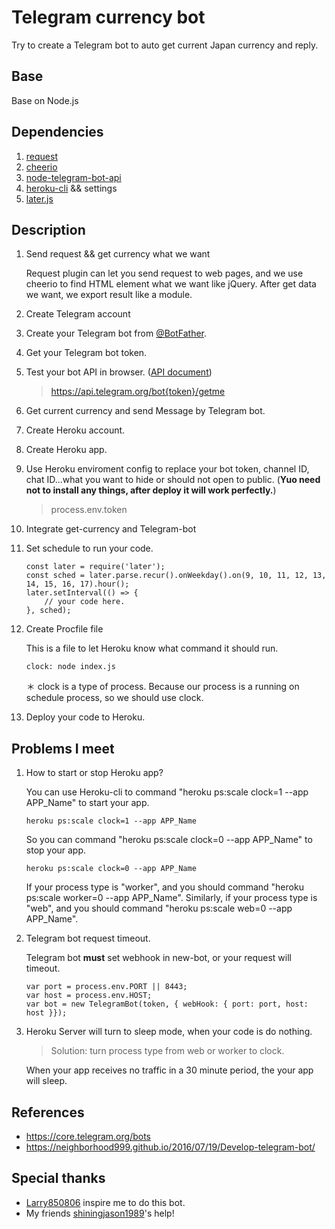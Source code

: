 # Telegram currency bot

Try to create a Telegram bot to auto get current Japan currency and reply.

## Base

Base on Node.js

## Dependencies

1. [request](https://github.com/request/request)
2. [cheerio](https://github.com/cheeriojs/cheerio)
3. [node-telegram-bot-api](https://github.com/yagop/node-telegram-bot-api)
4. [heroku-cli](https://github.com/heroku/cli) && settings
5. [later.js](http://bunkat.github.io/later/index.html)

## Description

1. Send request && get currency what we want

    Request plugin can let you send request to web pages, and we use cheerio to find HTML element what we want like jQuery. After get data we want, we export result like a module.

2. Create Telegram account
3. Create your Telegram bot from [@BotFather](https://telegram.me/BotFather).
4. Get your Telegram bot token.
5. Test your bot API in browser. ([API document](https://core.telegram.org/bots/api/))

    > https://api.telegram.org/bot{token}/getme

6. Get current currency and send Message by Telegram bot.
7. Create Heroku account.
8. Create Heroku app.
9. Use Heroku enviroment config to replace your bot token, channel ID, chat ID...what you want to hide or should not open to public. (**Yuo need not to install any things, after deploy it will work perfectly.**)

    > process.env.token

10. Integrate get-currency and Telegram-bot
11. Set schedule to run your code.

    ```
    const later = require('later');
    const sched = later.parse.recur().onWeekday().on(9, 10, 11, 12, 13, 14, 15, 16, 17).hour();
    later.setInterval(() => {
        // your code here.
    }, sched);
    ```

12. Create Procfile file 

    This is a file to let Heroku know what command it should run.

    ```
    clock: node index.js
    ```

    ＊ clock is a type of process. Because our process is a running on schedule process, so we should use clock.

11. Deploy your code to Heroku.

## Problems I meet

1. How to start or stop Heroku app?

    You can use Heroku-cli to command "heroku ps:scale clock=1 --app APP_Name" to start your app.

    ```
    heroku ps:scale clock=1 --app APP_Name
    ```

    So you can command "heroku ps:scale clock=0 --app APP_Name" to stop your app.

    ```
    heroku ps:scale clock=0 --app APP_Name
    ```

    If your process type is "worker", and you should command "heroku ps:scale worker=0 --app APP_Name".
    Similarly, if your process type is "web", and you should command "heroku ps:scale web=0 --app APP_Name".

2. Telegram bot request timeout.

    Telegram bot **must** set webhook in new-bot, or your request will timeout.

    ```
    var port = process.env.PORT || 8443;
    var host = process.env.HOST;
    var bot = new TelegramBot(token, { webHook: { port: port, host: host }});
    ```

3. Heroku Server will turn to sleep mode, when your code is do nothing.

    > Solution: turn process type from web or worker to clock.

    When your app receives no traffic in a 30 minute period, the your app will sleep.


## References

* https://core.telegram.org/bots
* https://neighborhood999.github.io/2016/07/19/Develop-telegram-bot/

## Special thanks

* [Larry850806](https://github.com/Larry850806) inspire me to do this bot.
* My friends [shiningjason1989](https://github.com/shiningjason1989)'s help!
